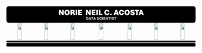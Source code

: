 


<div style = "display: flex; flex-direction: column; align-items: center;">
    <!-- HEADER -->
    <img src = "IMPORT FILES/PROFILEHeader.png" alt = "Profile Header" style = "width: 100%;"/>
    <div align = "center" style = "width: 100%;">
        <!-- E-MAIL BUTTON LINK -->
        <a href = "#"><img src = "BUTTONEmail.svg" width = "14%" height = 45></a><a href = "#"><img src = "BUTTONEmail.svg" width = "14%" height = 45></a><a href = "https://linkedin.com/in/norzzielein"><img src = "BUTTONEmail.svg" width = "14%" height = 45></a><a href = "https://github.com/norzzielein"><img src = "BUTTONEmail.svg" width = "16%" height = 45></a><a href = "https://facebook.com/norzzielein"><img src = "BUTTONEmail.svg" width = "14%" height = 45></a><a href = "https://instagram.com/norzzielein"><img src = "BUTTONEmail.svg" width = "14%" height = 45></a><a href = "https://twitter.com/norzzielein"><img src = "BUTTONEmail.svg" width = "14%" height = 45></a>
    </div>
    <!-- FOOTER -->
    <img src = "IMPORT FILES/PROFILEFooter.png" alt = "Profile Header" style = "width: 100%;"/>
</div>
